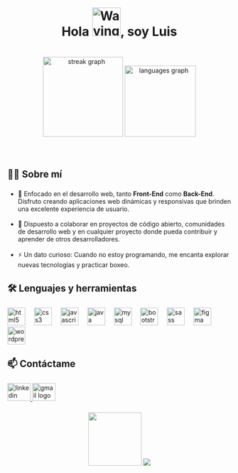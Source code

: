 <h1 align="center">Hola 
  <img src="https://raw.githubusercontent.com/Tarikul-Islam-Anik/Animated-Fluent-Emojis/master/Emojis/Hand%20gestures/Waving%20Hand%20Medium-Light%20Skin%20Tone.png" alt="Waving Hand Medium-Light Skin Tone" width="64" height="64" />, 
  soy Luis</h1>

###


<br clear="both">

<div align="center">
  <img src="https://streak-stats.demolab.com?user=LuisChicaizaDev&locale=es&mode=daily&theme=slateorange&hide_border=false&border_radius=8&order=3" height="180" alt="streak graph"  />
 <img src="https://github-readme-stats.vercel.app/api/top-langs?username=LuisChicaizaDev&locale=es&hide_title=false&layout=compact&card_width=320&langs_count=6&theme=slateorange&hide_border=false&order=2" height="160" alt="languages graph"  /> 
</div>

###
<br />
<h2 align="left">👨‍💻  Sobre mí</h2>

###

<ul align="left">
  <li> 🎯 Enfocado en el desarrollo web, tanto <b>Front-End</b> como <b>Back-End</b>. Disfruto creando aplicaciones web dinámicas y responsivas que brinden una excelente experiencia de usuario. </li>
  <br>
  <li> 🤝 Dispuesto a colaborar en proyectos de código abierto, comunidades de desarrollo web y en cualquier proyecto donde pueda contribuir y aprender de otros desarrolladores. </li>
  <br>
  <li>⚡ Un dato curioso: Cuando no estoy programando, me encanta explorar nuevas tecnologías y practicar boxeo. </li>
</ul>

###
<h2 align="left">🛠 Lenguajes y herramientas</h2>

###

<div align="left">
  <img src="https://cdn.jsdelivr.net/gh/devicons/devicon/icons/html5/html5-original.svg" height="40" alt="html5 logo"  />
  <img width="12" />
  <img src="https://cdn.jsdelivr.net/gh/devicons/devicon/icons/css3/css3-original.svg" height="40" alt="css3 logo"  />
  <img width="12" />
  <img src="https://cdn.jsdelivr.net/gh/devicons/devicon/icons/javascript/javascript-original.svg" height="40" alt="javascript logo"  />
  <img width="12" />
  <img src="https://cdn.jsdelivr.net/gh/devicons/devicon/icons/java/java-original.svg" height="40" alt="java logo"  />
  <img width="12" />
  <img src="https://cdn.jsdelivr.net/gh/devicons/devicon/icons/mysql/mysql-original.svg" height="40" alt="mysql logo"  />
  <img width="12" />
  <img src="https://cdn.jsdelivr.net/gh/devicons/devicon/icons/bootstrap/bootstrap-original.svg" height="40" alt="bootstrap logo"  />
  <img width="12" />
  <img src="https://cdn.jsdelivr.net/gh/devicons/devicon/icons/sass/sass-original.svg" height="40" alt="sass logo"  />
  <img width="12" />
  <img src="https://cdn.jsdelivr.net/gh/devicons/devicon/icons/figma/figma-original.svg" height="40" alt="figma logo"  />
  <img width="12" />
  <img src="https://cdn.jsdelivr.net/gh/devicons/devicon/icons/wordpress/wordpress-original.svg" height="40" alt="wordpress logo"  />
</div>

###

<h2 align="left">📫   Contáctame</h2>

###

<div align="left">
  <a href="https://www.linkedin.com/in/chicaiza-luis" target="_blank">
    <img src="https://raw.githubusercontent.com/maurodesouza/profile-readme-generator/master/src/assets/icons/social/linkedin/default.svg" width="52" height="40" alt="linkedin logo"  />
  </a>
  <a href="mailto:luis97chicaiza@gmail.com" target="_blank">
    <img src="https://raw.githubusercontent.com/maurodesouza/profile-readme-generator/master/src/assets/icons/social/gmail/default.svg" width="52" height="40" alt="gmail logo"  />
  </a>
</div>

###

<div align="center">
  <img src="https://github.com/user-attachments/assets/f7c62d27-73c0-4814-9e13-1db27bafcc8b" width ="120"  height="120"/>
  <img src="https://visitor-badge.laobi.icu/badge?page_id=LuisChicaizaDev.LuisChicaizaDev&"  />
</div>

###

